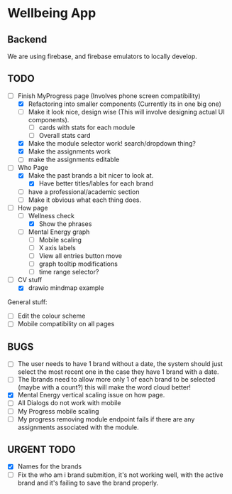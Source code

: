 # Wellbeing App

## Backend

We are using firebase, and firebase emulators to locally develop.

## TODO

- [ ] Finish MyProgress page (Involves phone screen compatibility)
  - [x] Refactoring into smaller components (Currently its in one big one)
  - [ ] Make it look nice, design wise (This will involve designing actual UI components).
    - [ ] cards with stats for each module
    - [ ] Overall stats card
  - [x] Make the module selector work! search/dropdown thing?
  - [x] Make the assignments work
  - [ ] make the assignments editable
- [ ] Who Page
  - [x] Make the past brands a bit nicer to look at.
    - [x] Have better titles/lables for each brand
  - [ ] have a professional/academic section
  - [ ] Make it obvious what each thing does.
- [ ] How page
  - [ ] Wellness check
    - [x] Show the phrases
  - [ ] Mental Energy graph
    - [ ] Mobile scaling
    - [ ] X axis labels
    - [ ] View all entries button move
    - [ ] graph tooltip modifications
    - [ ] time range selector?
- [ ] CV stuff
  - [x] drawio mindmap example

General stuff:

- [ ] Edit the colour scheme
- [ ] Mobile compatibility on all pages

## BUGS

- [ ] The user needs to have 1 brand without a date, the system should just select the most recent one in the case they have 1 brand with a date.
- [ ] The Ibrands need to allow more only 1 of each brand to be selected (maybe with a count?) this will make the word cloud better!
- [x] Mental Energy vertical scaling issue on how page.
- [ ] All Dialogs do not work with mobile
- [ ] My Progress mobile scaling
- [ ] My progress removing module endpoint fails if there are any assignments associated with the module.

## URGENT TODO

- [x] Names for the brands
- [ ] Fix the who am i brand submition, it's not working well, with the active brand and it's failing to save the brand properly.